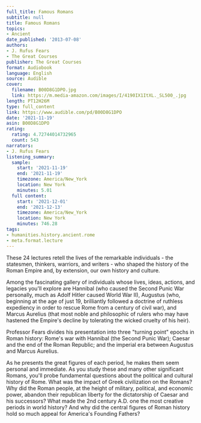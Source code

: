 ```yaml
---
full_title: Famous Romans
subtitle: null
title: Famous Romans
topics:
- Ancient
date_published: '2013-07-08'
authors:
- J. Rufus Fears
- The Great Courses
publisher: The Great Courses
format: Audiobook
language: English
source: Audible
cover:
  filename: B00D8G1DPO.jpg
  link: https://m.media-amazon.com/images/I/4190IX1ItXL._SL500_.jpg
length: PT12H26M
type: full_content
link: https://www.audible.com/pd/B00D8G1DPO
date: '2021-11-19'
asin: B00D8G1DPO
rating:
  rating: 4.72744014732965
  count: 543
narrators:
- J. Rufus Fears
listening_summary:
  sample:
    start: '2021-11-19'
    end: '2021-11-19'
    timezone: America/New_York
    location: New York
    minutes: 5.01
  full content:
    start: '2021-12-01'
    end: '2021-12-13'
    timezone: America/New_York
    location: New York
    minutes: 746.28
tags:
- humanities.history.ancient.rome
- meta.format.lecture
---
```

These 24 lectures retell the lives of the remarkable individuals - the statesmen, thinkers, warriors, and writers - who shaped the history of the Roman Empire and, by extension, our own history and culture.

Among the fascinating gallery of individuals whose lives, ideas, actions, and legacies you'll explore are Hannibal (who caused the Second Punic War personally, much as Adolf Hitler caused World War II), Augustus (who, beginning at the age of just 19, brilliantly followed a doctrine of ruthless expediency in order to rescue Rome from a century of civil war), and Marcus Aurelius (that most noble and philosophic of rulers who may have hastened the Empire's decline by tolerating the wicked cruelty of his heir).

Professor Fears divides his presentation into three "turning point" epochs in Roman history: Rome's war with Hannibal (the Second Punic War); Caesar and the end of the Roman Republic; and the imperial era between Augustus and Marcus Aurelius.

As he presents the great figures of each period, he makes them seem personal and immediate. As you study these and many other significant Romans, you'll probe fundamental questions about the political and cultural history of Rome. What was the impact of Greek civilization on the Romans? Why did the Roman people, at the height of military, political, and economic power, abandon their republican liberty for the dictatorship of Caesar and his successors? What made the 2nd century A.D. one the most creative periods in world history? And why did the central figures of Roman history hold so much appeal for America's Founding Fathers?


